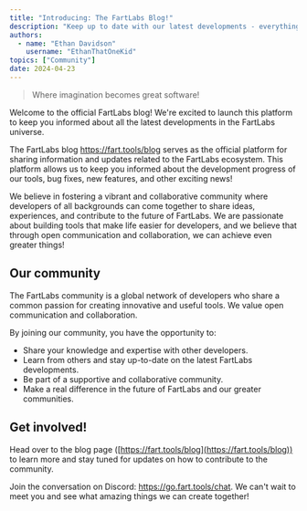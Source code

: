 ```yaml
---
title: "Introducing: The FartLabs Blog!"
description: "Keep up to date with our latest developments - everything will be covered on our blog!"
authors:
  - name: "Ethan Davidson"
    username: "EthanThatOneKid"
topics: ["Community"]
date: 2024-04-23
---
```


> Where imagination becomes great software!

Welcome to the official FartLabs blog! We're excited to launch this platform to
keep you informed about all the latest developments in the FartLabs universe.

The FartLabs blog <https://fart.tools/blog> serves as the official platform for
sharing information and updates related to the FartLabs ecosystem. This platform
allows us to keep you informed about the development progress of our tools, bug
fixes, new features, and other exciting news!

We believe in fostering a vibrant and collaborative community where developers
of all backgrounds can come together to share ideas, experiences, and contribute
to the future of FartLabs. We are passionate about building tools that make life
easier for developers, and we believe that through open communication and
collaboration, we can achieve even greater things!

## Our community

The FartLabs community is a global network of developers who share a common
passion for creating innovative and useful tools. We value open communication
and collaboration.

By joining our community, you have the opportunity to:

- Share your knowledge and expertise with other developers.
- Learn from others and stay up-to-date on the latest FartLabs developments.
- Be part of a supportive and collaborative community.
- Make a real difference in the future of FartLabs and our greater communities.

## Get involved!

Head over to the blog page ([https://fart.tools/blog](https://fart.tools/blog))
to learn more and stay tuned for updates on how to contribute to the community.

Join the conversation on Discord: <https://go.fart.tools/chat>. We can't wait to
meet you and see what amazing things we can create together!
